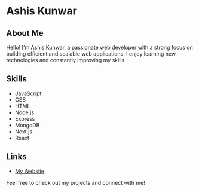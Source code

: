 # Ashis Kunwar

## About Me

Hello! I'm Ashis Kunwar, a passionate web developer with a strong focus on building efficient and scalable web applications. I enjoy learning new technologies and constantly improving my skills.

## Skills

- JavaScript
- CSS
- HTML
- Node.js
- Express
- MongoDB
- Next.js
- React

## Links

- [My Website](http://ashiskunwar.com.np)

Feel free to check out my projects and connect with me!
